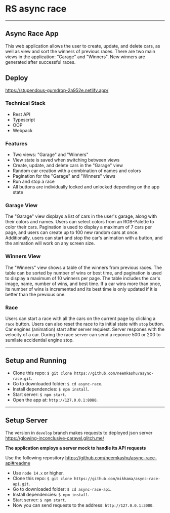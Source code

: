 # RS async race
___
## Async Race App
This web application allows the user to create, update, and delete cars, as well as view and sort the winners of previous races. There are two main views in the application: "Garage" and "Winners". New winners are generated after successful races.

## Deploy 
https://stupendous-gumdrop-2a952e.netlify.app/

### Technical Stack
- Rest API
- Typescript
- OOP
- Webpack

### Features
- Two views: "Garage" and "Winners"
- View state is saved when switching between views
- Create, update, and delete cars in the "Garage" view
- Random car creation with a combination of names and colors
- Pagination for the "Garage" and "Winners" views
- Run and stop a race
- All buttons are individually locked and unlocked depending on the app state

### Garage View
The "Garage" view displays a list of cars in the user's garage, along with their colors and names. Users can select colors from an RGB-Palette to color their cars. Pagination is used to display a maximum of 7 cars per page, and users can create up to 100 new random cars at once. Additionally, users can start and stop the car's animation with a button, and the animation will work on any screen size.

### Winners View
The "Winners" view shows a table of the winners from previous races. The table can be sorted by number of wins or best time, and pagination is used to display a maximum of 10 winners per page. The table includes the car's image, name, number of wins, and best time. If a car wins more than once, its number of wins is incremented and its best time is only updated if it is better than the previous one.

### Race
Users can start a race with all the cars on the current page by clicking a `race` button.  Users can also reset the race to its initial state with `stop` button. Car engines (animation) start after server requiest. Server respones with the velocity of a car. During the race server can send a reponce 500 or 200 to sumilate accidential engine stop.

___
## Setup and Running

- Clone this repo: `$ git clone https://github.com/neemkashu/async-race.git`.
- Go to downloaded folder: `$ cd async-race`.
- Install dependencies: `$ npm install`.
- Start server: `$ npm start`.
- Open the app at: `http://127.0.0.1:8080`.
___
## Setup Server

The version in `develop` branch makes requests to deployed json server
https://glowing-inconclusive-caravel.glitch.me/

**The application employs a server mock to handle its API requests**

Use the following repository
https://github.com/neemkashu/async-race-api#readme

- Use `node 14.x` or higher.
- Clone this repo: `$ git clone https://github.com/mikhama/async-race-api.git`.
- Go to downloaded folder: `$ cd async-race-api`.
- Install dependencies: `$ npm install`.
- Start server: `$ npm start`.
- Now you can send requests to the address: `http://127.0.0.1:3000`.
